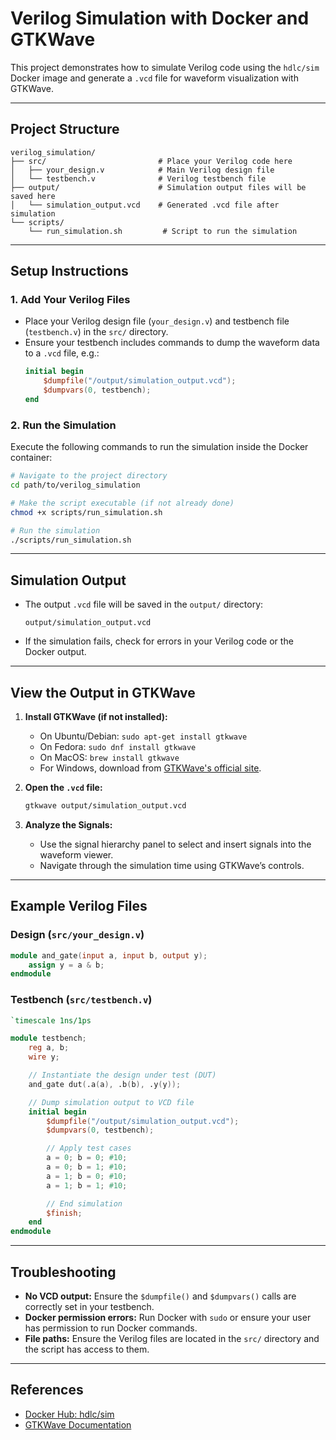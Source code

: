 # Verilog Simulation with Docker and GTKWave

This project demonstrates how to simulate Verilog code using the `hdlc/sim` Docker image and generate a `.vcd` file for waveform visualization with GTKWave.

---

## **Project Structure**

```
verilog_simulation/
├── src/                         # Place your Verilog code here
│   ├── your_design.v            # Main Verilog design file
│   └── testbench.v              # Verilog testbench file
├── output/                      # Simulation output files will be saved here
│   └── simulation_output.vcd    # Generated .vcd file after simulation
└── scripts/
    └── run_simulation.sh         # Script to run the simulation
```

---

## **Setup Instructions**

### **1. Add Your Verilog Files**
- Place your Verilog design file (`your_design.v`) and testbench file (`testbench.v`) in the `src/` directory.
- Ensure your testbench includes commands to dump the waveform data to a `.vcd` file, e.g.:
  ```verilog
  initial begin
      $dumpfile("/output/simulation_output.vcd");
      $dumpvars(0, testbench);
  end
  ```

### **2. Run the Simulation**
Execute the following commands to run the simulation inside the Docker container:

```bash
# Navigate to the project directory
cd path/to/verilog_simulation

# Make the script executable (if not already done)
chmod +x scripts/run_simulation.sh

# Run the simulation
./scripts/run_simulation.sh
```

---

## **Simulation Output**
- The output `.vcd` file will be saved in the `output/` directory:
  ```
  output/simulation_output.vcd
  ```
- If the simulation fails, check for errors in your Verilog code or the Docker output.

---

## **View the Output in GTKWave**
1. **Install GTKWave (if not installed):**
   - On Ubuntu/Debian: `sudo apt-get install gtkwave`
   - On Fedora: `sudo dnf install gtkwave`
   - On MacOS: `brew install gtkwave`
   - For Windows, download from [GTKWave's official site](http://gtkwave.sourceforge.net/).

2. **Open the `.vcd` file:**
   ```bash
   gtkwave output/simulation_output.vcd
   ```

3. **Analyze the Signals:**
   - Use the signal hierarchy panel to select and insert signals into the waveform viewer.
   - Navigate through the simulation time using GTKWave’s controls.

---

## **Example Verilog Files**

### **Design (`src/your_design.v`)**
```verilog
module and_gate(input a, input b, output y);
    assign y = a & b;
endmodule
```

### **Testbench (`src/testbench.v`)**
```verilog
`timescale 1ns/1ps

module testbench;
    reg a, b;
    wire y;

    // Instantiate the design under test (DUT)
    and_gate dut(.a(a), .b(b), .y(y));

    // Dump simulation output to VCD file
    initial begin
        $dumpfile("/output/simulation_output.vcd");
        $dumpvars(0, testbench);

        // Apply test cases
        a = 0; b = 0; #10;
        a = 0; b = 1; #10;
        a = 1; b = 0; #10;
        a = 1; b = 1; #10;

        // End simulation
        $finish;
    end
endmodule
```

---

## **Troubleshooting**
- **No VCD output:** Ensure the `$dumpfile()` and `$dumpvars()` calls are correctly set in your testbench.
- **Docker permission errors:** Run Docker with `sudo` or ensure your user has permission to run Docker commands.
- **File paths:** Ensure the Verilog files are located in the `src/` directory and the script has access to them.

---

## **References**
- [Docker Hub: hdlc/sim](https://hub.docker.com/r/hdlc/sim)
- [GTKWave Documentation](http://gtkwave.sourceforge.net/)
